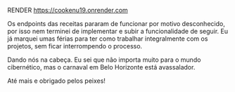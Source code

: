 RENDER
https://cookenu19.onrender.com

Os endpoints das receitas pararam de funcionar por motivo desconhecido, por isso nem terminei de implementar e subir a funcionalidade de seguir. 
Eu já marquei umas férias para ter como trabalhar integralmente com os projetos, sem ficar interrompendo o processo.

Dando nós na cabeça. Eu sei que não importa muito para o mundo cibernético, mas o carnaval em Belo Horizonte está avassalador.

Até mais e obrigado pelos peixes!
